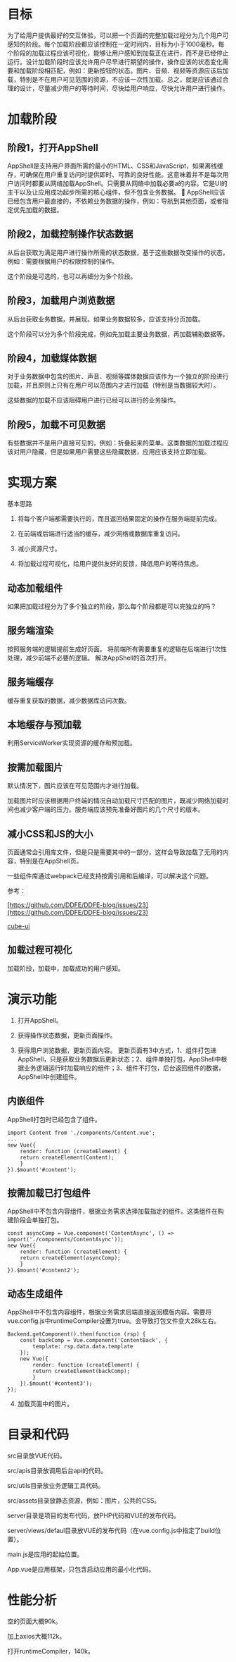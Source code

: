 # 目标
为了给用户提供最好的交互体验，可以把一个页面的完整加载过程分为几个用户可感知的阶段。每个加载阶段都应该控制在一定时间内，目标为小于1000毫秒。每个阶段的加载过程应该可视化，能够让用户感知到加载正在进行，而不是已经停止运行。设计加载阶段时应该允许用户尽早进行期望的操作，操作应该的状态变化需要和加载阶段相匹配，例如：更新按钮的状态。图片、音频、视频等资源应该后加载，特别是不在用户可见范围的资源，不应该一次性加载。总之，就是应该通过合理的设计，尽量减少用户的等待时间，尽快给用户响应，尽快允许用户进行操作。

# 加载阶段
## 阶段1，打开AppShell
AppShell是支持用户界面所需的最小的HTML、CSS和JavaScript，如果离线缓存，可确保在用户重复访问时提供即时、可靠的良好性能。这意味着并不是每次用户访问时都要从网络加载AppShell。只需要从网络中加载必要a的内容。它是UI的主干以及让应用成功起步所需的核心组件，但不包含业务数据。

AppShell应该已经包含用户最直接的，不依赖业务数据的操作，例如：导航到其他页面，或者指定优先加载的数据。

## 阶段2，加载控制操作状态数据
从后台获取为满足用户进行操作所需的状态数据，基于这些数据改变操作的状态，例如：需要根据用户的权限控制的操作。

这个阶段是可选的，也可以再细分为多个阶段。

## 阶段3，加载用户浏览数据
从后台获取业务数据，并展现。如果业务数据较多，应该支持分页加载。

这个阶段可以分为多个阶段完成，例如先加载主要业务数据，再加载辅助数据等。

## 阶段4，加载媒体数据
对于业务数据中包含的图片、声音、视频等媒体数据应该作为一个独立的阶段进行加载，并且原则上只有在用户可以范围内才进行加载（特别是当数据较大时）。

这些数据的加载不应该阻碍用户进行已经可以进行的业务操作。

## 阶段5，加载不可见数据
有些数据并不是用户直接可见的，例如：折叠起来的菜单。这类数据的加载过程应该对用户隐藏，但是如果用户需要这些隐藏数据，应用应该支持立即加载。

# 实现方案
基本思路

1. 将每个客户端都需要执行的，而且返回结果固定的操作在服务端提前完成。

2. 在前端或后端进行适当的缓存，减少网络或数据库重复访问。

3. 减小资源尺寸。

4. 将加载过程可视化，给用户提供友好的反馈，降低用户的等待焦虑。

## 动态加载组件
如果把加载过程分为了多个独立的阶段，那么每个阶段都是可以完独立的吗？

## 服务端渲染
按照服务端的逻辑提前生成好页面。
将前端所有需要重复的逻辑在后端进行1次性处理，减少前端不必要的逻辑。
解决AppShell的首次打开。

## 服务端缓存
缓存重复获取的数据，减少数据库访问次数。

## 本地缓存与预加载
利用ServiceWorker实现资源的缓存和预加载。

## 按需加载图片
默认情况下，图片应该在可见范围内才进行加载。

加载图片时应该根据用户终端的情况自动加载尺寸匹配的图片，既减少网络加载时间也减少客户端的压力。服务端应该预先准备好图片的几个尺寸的版本。

## 减小CSS和JS的大小
页面通常会引用库文件，但是只是需要其中的一部分，这样会导致加载了无用的内容，特别是在AppShell页。

一些组件库通过webpack已经支持按需引用和后编译，可以解决这个问题。

参考：

[https://github.com/DDFE/DDFE-blog/issues/23](https://github.com/DDFE/DDFE-blog/issues/23)

[cube-ui](https://didi.github.io/cube-ui/#/zh-CN)

## 加载过程可视化
加载阶段，加载中，加载成功的用户感知。














# 演示功能
1. 打开AppShell。

2. 获得操作状态数据，更新页面操作。

3. 获得用户浏览数据，更新页面内容。
更新页面有3中方式，1、组件打包进AppShell，只是获取业务数据后更新状态；2、组件单独打包，AppShell中根据业务逻辑运行时加载响应的组件；3、组件不打包，后台返回组件的数据，AppShell中创建组件。

## 内嵌组件

AppShell打包时已经包含了组件。

```
import Content from './components/Content.vue';
...
new Vue({
    render: function (createElement) {
    return createElement(Content);
    }
}).$mount('#content');
```

## 按需加载已打包组件

AppShell中不包含内容组件，根据业务需求选择加载指定的组件。这类组件在构建阶段会单独打包。

```
const asyncComp = Vue.component('ContentAsync', () => import('./components/ContentAsync'));
new Vue({
    render: function (createElement) {
    return createElement(asyncComp);
    }
}).$mount('#content2');
```

## 动态生成组件

AppShell中不包含内容组件，根据业务需求后端直接返回模版内容。需要将vue.config.js中runtimeCompiler设置为true。会导致打包文件变大28k左右。

```
Backend.getComponent().then(function (rsp) {
    const backComp = Vue.component('ContentBack', {
        template: rsp.data.data.template
    });
    new Vue({
        render: function (createElement) {
        return createElement(backComp);
        }
    }).$mount('#content3');
});
```

4. 加载页面中的图片。

# 目录和代码
src目录放VUE代码。

src/apis目录放调用后台api的代码。

src/utils目录放业务逻辑工具代码。

src/assets目录放静态资源，例如：图片，公共的CSS。

server目录是项目的发布代码，放PHP代码和VUE的发布代码。

server/views/defaul目录放VUE的发布代码（在vue.config.js中指定了build位置）。

main.js是应用的起始位置。

App.vue是应用框架，只包含启动应用的最小化代码。

# 性能分析
空的页面大概90k。

加上axios大概112k。

打开runtimeCompiler，140k。